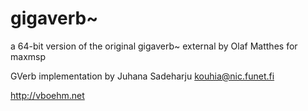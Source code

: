 # gigaverb~
a 64-bit version of the original gigaverb~ external by Olaf Matthes for maxmsp

GVerb implementation by Juhana Sadeharju <kouhia@nic.funet.fi>

http://vboehm.net
